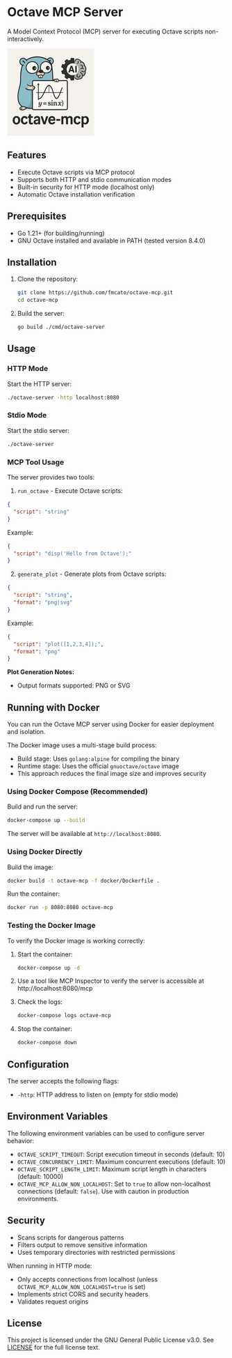 # Octave MCP Server

A Model Context Protocol (MCP) server for executing Octave scripts non-interactively.

![Octave MCP logo](https://github.com/fmcato/octave-mcp/raw/main/assets/logo-200.png)

## Features

- Execute Octave scripts via MCP protocol
- Supports both HTTP and stdio communication modes
- Built-in security for HTTP mode (localhost only)
- Automatic Octave installation verification

## Prerequisites

- Go 1.21+ (for building/running)
- GNU Octave installed and available in PATH (tested version 8.4.0)

## Installation

1. Clone the repository:
   ```bash
   git clone https://github.com/fmcato/octave-mcp.git
   cd octave-mcp
   ```

2. Build the server:
   ```bash
   go build ./cmd/octave-server
   ```

## Usage

### HTTP Mode

Start the HTTP server:
```bash
./octave-server -http localhost:8080
```

### Stdio Mode

Start the stdio server:
```bash
./octave-server
```

### MCP Tool Usage

The server provides two tools:

1. `run_octave` - Execute Octave scripts:
```json
{
  "script": "string"
}
```

Example:
```json
{
  "script": "disp('Hello from Octave');"
}
```

2. `generate_plot` - Generate plots from Octave scripts:
```json
{
  "script": "string",
  "format": "png|svg"
}
```

Example:
```json
{
  "script": "plot([1,2,3,4]);",
  "format": "png"
}
```

**Plot Generation Notes:**
- Output formats supported: PNG or SVG


## Running with Docker

You can run the Octave MCP server using Docker for easier deployment and isolation.

The Docker image uses a multi-stage build process:
- Build stage: Uses `golang:alpine` for compiling the binary
- Runtime stage: Uses the official `gnuoctave/octave` image
- This approach reduces the final image size and improves security

### Using Docker Compose (Recommended)

Build and run the server:
```bash
docker-compose up --build
```

The server will be available at `http://localhost:8080`.

### Using Docker Directly

Build the image:
```bash
docker build -t octave-mcp -f docker/Dockerfile .
```

Run the container:
```bash
docker run -p 8080:8080 octave-mcp
```

### Testing the Docker Image

To verify the Docker image is working correctly:

1. Start the container:
   ```bash
   docker-compose up -d
   ```

2. Use a tool like MCP Inspector to verify the server is accessible at http://localhost:8080/mcp

3. Check the logs:
   ```bash
   docker-compose logs octave-mcp
   ```

4. Stop the container:
   ```bash
   docker-compose down
   ```

## Configuration

The server accepts the following flags:
- `-http`: HTTP address to listen on (empty for stdio mode)

## Environment Variables

The following environment variables can be used to configure server behavior:

- `OCTAVE_SCRIPT_TIMEOUT`: Script execution timeout in seconds (default: 10)
- `OCTAVE_CONCURRENCY_LIMIT`: Maximum concurrent executions (default: 10)
- `OCTAVE_SCRIPT_LENGTH_LIMIT`: Maximum script length in characters (default: 10000)
- `OCTAVE_MCP_ALLOW_NON_LOCALHOST`: Set to `true` to allow non-localhost connections (default: `false`). Use with caution in production environments.

## Security

- Scans scripts for dangerous patterns
- Filters output to remove sensitive information
- Uses temporary directories with restricted permissions

When running in HTTP mode:
- Only accepts connections from localhost (unless `OCTAVE_MCP_ALLOW_NON_LOCALHOST=true` is set)
- Implements strict CORS and security headers
- Validates request origins

## License

This project is licensed under the GNU General Public License v3.0. See [LICENSE](LICENSE) for the full license text.
